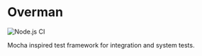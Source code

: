 # Overman

![Node.js CI](https://github.com/per-gron/overman/workflows/Node.js%20CI/badge.svg)

Mocha inspired test framework for integration and system tests.
